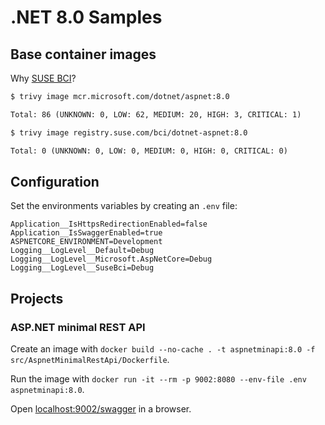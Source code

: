 # .NET 8.0 Samples

## Base container images

Why [SUSE BCI](https://registry.suse.com/)?

```txt
$ trivy image mcr.microsoft.com/dotnet/aspnet:8.0

Total: 86 (UNKNOWN: 0, LOW: 62, MEDIUM: 20, HIGH: 3, CRITICAL: 1)

$ trivy image registry.suse.com/bci/dotnet-aspnet:8.0

Total: 0 (UNKNOWN: 0, LOW: 0, MEDIUM: 0, HIGH: 0, CRITICAL: 0)
```

## Configuration

Set the environments variables by creating an `.env` file:

```env
Application__IsHttpsRedirectionEnabled=false
Application__IsSwaggerEnabled=true
ASPNETCORE_ENVIRONMENT=Development
Logging__LogLevel__Default=Debug
Logging__LogLevel__Microsoft.AspNetCore=Debug
Logging__LogLevel__SuseBci=Debug
```

## Projects

### ASP.NET minimal REST API

Create an image with `docker build --no-cache . -t aspnetminapi:8.0 -f src/AspnetMinimalRestApi/Dockerfile`.

Run the image with `docker run -it --rm -p 9002:8080 --env-file .env aspnetminapi:8.0`.

Open [localhost:9002/swagger](http://localhost:9002/swagger) in a browser.
